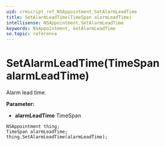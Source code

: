 ```yaml
---
uid: crmscript_ref_NSAppointment_SetAlarmLeadTime
title: SetAlarmLeadTime(TimeSpan alarmLeadTime)
intellisense: NSAppointment.SetAlarmLeadTime
keywords: NSAppointment, GetAlarmLeadTime
so.topic: reference
---
```


# SetAlarmLeadTime(TimeSpan alarmLeadTime)

Alarm lead time.

**Parameter:** 
* **alarmLeadTime** TimeSpan

```crmscript
NSAppointment thing;
TimeSpan alarmLeadTime;
thing.SetAlarmLeadTime(alarmLeadTime);
```

